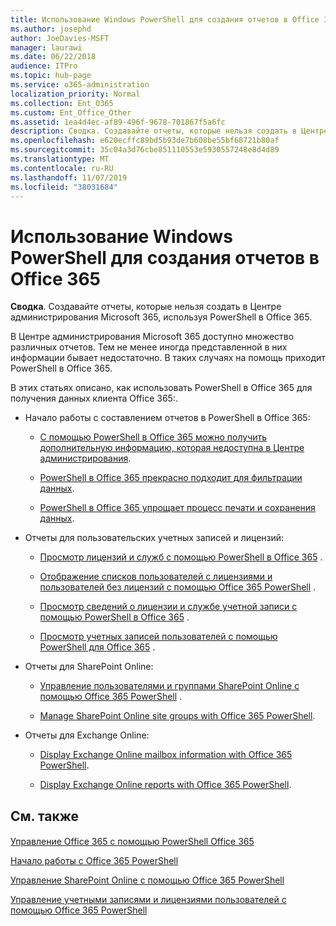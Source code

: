 ```yaml
---
title: Использование Windows PowerShell для создания отчетов в Office 365
ms.author: josephd
author: JoeDavies-MSFT
manager: laurawi
ms.date: 06/22/2018
audience: ITPro
ms.topic: hub-page
ms.service: o365-administration
localization_priority: Normal
ms.collection: Ent_O365
ms.custom: Ent_Office_Other
ms.assetid: 1ea4d4ec-af89-496f-9678-701867f5a6fc
description: Сводка. Создавайте отчеты, которые нельзя создать в Центре администрирования Microsoft 365, используя PowerShell в Office 365.
ms.openlocfilehash: e620ecffc89bd5b93de7b608be55bf68721b80af
ms.sourcegitcommit: 35c04a3d76cbe851110553e5930557248e8d4d89
ms.translationtype: MT
ms.contentlocale: ru-RU
ms.lasthandoff: 11/07/2019
ms.locfileid: "38031684"
---
```

# <a name="use-windows-powershell-to-create-reports-in-office-365"></a>Использование Windows PowerShell для создания отчетов в Office 365

 **Сводка**. Создавайте отчеты, которые нельзя создать в Центре администрирования Microsoft 365, используя PowerShell в Office 365.
  
В Центре администрирования Microsoft 365 доступно множество различных отчетов. Тем не менее иногда представленной в них информации бывает недостаточно. В таких случаях на помощь приходит PowerShell в Office 365.
  
В этих статьях описано, как использовать PowerShell в Office 365 для получения данных клиента Office 365:.
  
- Начало работы с составлением отчетов в PowerShell в Office 365:
    
  - [С помощью PowerShell в Office 365 можно получить дополнительную информацию, которая недоступна в Центре администрирования](https://technet.microsoft.com/library/dn568034.aspx#reveal).
    
  - [PowerShell в Office 365 прекрасно подходит для фильтрации данных](https://technet.microsoft.com/library/dn568034.aspx#filter).
    
  - [PowerShell в Office 365 упрощает процесс печати и сохранения данных](https://technet.microsoft.com/library/dn568034.aspx#printsave).
    
- Отчеты для пользовательских учетных записей и лицензий:
    
  - [Просмотр лицензий и служб с помощью PowerShell в Office 365](view-licenses-and-services-with-office-365-powershell.md) .
    
  - [Отображение списков пользователей с лицензиями и пользователей без лицензий с помощью Office 365 PowerShell](view-licensed-and-unlicensed-users-with-office-365-powershell.md) .
    
  - [Просмотр сведений о лицензии и службе учетной записи с помощью PowerShell в Office 365](view-account-license-and-service-details-with-office-365-powershell.md) .
    
  - [Просмотр учетных записей пользователей с помощью PowerShell для Office 365](view-user-accounts-with-office-365-powershell.md) .
    
- Отчеты для SharePoint Online:
    
  - [Управление пользователями и группами SharePoint Online с помощью Office 365 PowerShell](https://technet.microsoft.com/library/9680af2e-a965-4e62-92ee-da72105c7800.aspx) .
    
  - [Manage SharePoint Online site groups with Office 365 PowerShell](https://technet.microsoft.com/library/122f4099-c78d-4cce-bab0-4343b04596ae.aspx).
    
- Отчеты для Exchange Online:
    
  - [Display Exchange Online mailbox information with Office 365 PowerShell](https://technet.microsoft.com/library/13843002-56ca-4b75-81c5-84386522b01b.aspx).
    
  - [Display Exchange Online reports with Office 365 PowerShell](https://technet.microsoft.com/library/4873a063-9fc4-4ed9-826a-6e935fef61d4.aspx).
    
## <a name="see-also"></a>См. также

#### 

[Управление Office 365 с помощью PowerShell Office 365](manage-office-365-with-office-365-powershell.md)
  
[Начало работы с Office 365 PowerShell](getting-started-with-office-365-powershell.md)
  
[Управление SharePoint Online с помощью Office 365 PowerShell](manage-sharepoint-online-with-office-365-powershell.md)
  
[Управление учетными записями и лицензиями пользователей с помощью Office 365 PowerShell](manage-user-accounts-and-licenses-with-office-365-powershell.md)
  
